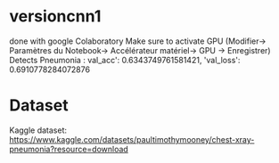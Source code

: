 # versioncnn1
done with google Colaboratory 
Make sure to activate GPU (Modifier-> Paramètres du Notebook-> Accélérateur matériel-> GPU -> Enregistrer)
Detects Pneumonia : val_acc': 0.6343749761581421, 'val_loss': 0.6910778284072876
# Dataset
Kaggle dataset: https://www.kaggle.com/datasets/paultimothymooney/chest-xray-pneumonia?resource=download
